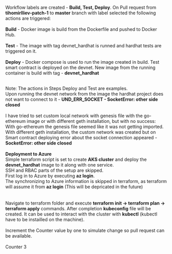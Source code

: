Workflow labels are created - **Build, Test, Deploy**. On Pull request from **tihomirIliev-patch-1** to **master** branch with label selected the following actions are triggered:<br><br>
**Build** - Docker image is build from the Dockerfile and pushed to Docker Hub.<br><br>
**Test** - The image with tag devnet_hardhat is runned and hardhat tests are triggered on it.<br><br>
**Deploy** - Docker compose is used to run the image created in build. Test smart contract is deployed on the devnet. New image from the running container is build with tag - **devnet_hardhat**<br><br>

Note: The actions in Steps Deploy and Test are examples.<br> Upon running the devnet network from the image the hardhat project does not want to connect to it - **UND_ERR_SOCKET - SocketError: other side closed** <br><br>I have tried to set custom local network with genesis file with the go-ethereum image or with different geth installation, but with no success: <br>With go-ethereum the genesis file seemed like it was not getting imported.<br>With different geth installation, the custom network was created but on Smart contract deploying error about the socket connection appeared - **SocketError: other side closed**
<br><br>
**Deployment to Azure**<br>
Simple terraform script is set to create **AKS cluster** and deploy the **devnet_hardhat** image to it along with one service.<br> SSH and RBAC parts of the setup are skipped.<br>First log in to Azure by executing **az login**. <br>The synchronizing to Azure information is skipped in terraform, as terraform will assume it from **az login** (This will be depricated in the future)<br><br>  
Navigate to terraform folder and execute **terraform init -> terraform plan -> terraform apply** commands. After completion **kubeconfig** file will be created. It can be used to interact with the cluster with **kubectl** (kubectl have to be instailled on the machine). 
<br><br>Increment the Counter value by one to simulate change so pull request can be available.<br><br>
Counter 3

